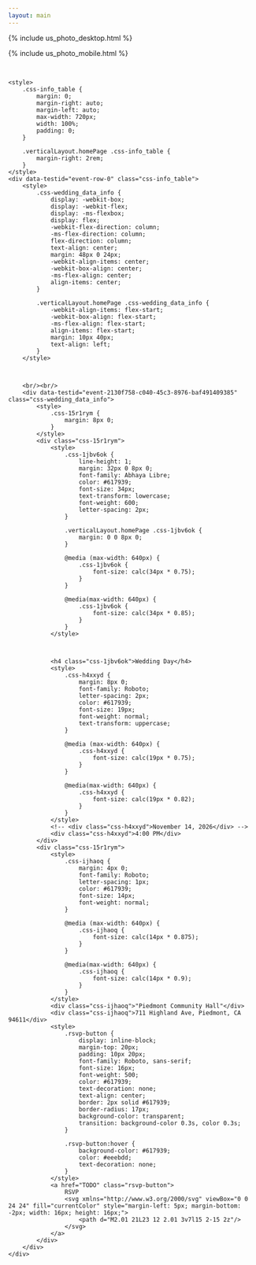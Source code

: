 ```yaml
---
layout: main
---
```


{% include us_photo_desktop.html %}

{% include us_photo_mobile.html %}

<style>
    .css-wedding_day_content {
        padding: 16px 0;
        display: -webkit-box;
        display: -webkit-flex;
        display: -ms-flexbox;
        display: flex;
        -webkit-flex-direction: column;
        -ms-flex-direction: column;
        flex-direction: column;
        align-items: center;
        justify-content: center;
    }

    .verticalLayout.homePage .css-wedding_day_content {
        width: 100%;
    }

    @media (min-width: 768px) {
        .verticalLayout.homePage .css-wedding_day_content {
            width: 50%;
            max-width: 720px;
            padding-left: 0rem;
            padding-right: 2rem;
        }
    }

    @media (min-width: 1024px) {
        .verticalLayout.homePage .css-wedding_day_content {
            padding-right: 5rem;
        }
    }

    @media (min-width: 1200px) {
        .verticalLayout.homePage .css-wedding_day_content {
            padding-right: 7rem;
        }
    }
</style>
<div class="css-wedding_day_content">
    
    
    <style>
        .css-info_table {
            margin: 0;
            margin-right: auto;
            margin-left: auto;
            max-width: 720px;
            width: 100%;
            padding: 0;
        }

        .verticalLayout.homePage .css-info_table {
            margin-right: 2rem;
        }
    </style>
    <div data-testid="event-row-0" class="css-info_table">
        <style>
            .css-wedding_data_info {
                display: -webkit-box;
                display: -webkit-flex;
                display: -ms-flexbox;
                display: flex;
                -webkit-flex-direction: column;
                -ms-flex-direction: column;
                flex-direction: column;
                text-align: center;
                margin: 48px 0 24px;
                -webkit-align-items: center;
                -webkit-box-align: center;
                -ms-flex-align: center;
                align-items: center;
            }

            .verticalLayout.homePage .css-wedding_data_info {
                -webkit-align-items: flex-start;
                -webkit-box-align: flex-start;
                -ms-flex-align: flex-start;
                align-items: flex-start;
                margin: 10px 40px;
                text-align: left;
            }
        </style>



        <br/><br/>
        <div data-testid="event-2130f758-c040-45c3-8976-baf491409385" class="css-wedding_data_info">
            <style>
                .css-15r1rym {
                    margin: 8px 0;
                }
            </style>
            <div class="css-15r1rym">
                <style>
                    .css-1jbv6ok {
                        line-height: 1;
                        margin: 32px 0 8px 0;
                        font-family: Abhaya Libre;
                        color: #617939;
                        font-size: 34px;
                        text-transform: lowercase;
                        font-weight: 600;
                        letter-spacing: 2px;
                    }

                    .verticalLayout.homePage .css-1jbv6ok {
                        margin: 0 0 8px 0;
                    }

                    @media (max-width: 640px) {
                        .css-1jbv6ok {
                            font-size: calc(34px * 0.75);
                        }
                    }

                    @media(max-width: 640px) {
                        .css-1jbv6ok {
                            font-size: calc(34px * 0.85);
                        }
                    }
                </style>



                <h4 class="css-1jbv6ok">Wedding Day</h4>
                <style>
                    .css-h4xxyd {
                        margin: 8px 0;
                        font-family: Roboto;
                        letter-spacing: 2px;
                        color: #617939;
                        font-size: 19px;
                        font-weight: normal;
                        text-transform: uppercase;
                    }

                    @media (max-width: 640px) {
                        .css-h4xxyd {
                            font-size: calc(19px * 0.75);
                        }
                    }

                    @media(max-width: 640px) {
                        .css-h4xxyd {
                            font-size: calc(19px * 0.82);
                        }
                    }
                </style>
                <!-- <div class="css-h4xxyd">November 14, 2026</div> -->
                <div class="css-h4xxyd">4:00 PM</div>
            </div>
            <div class="css-15r1rym">
                <style>
                    .css-ijhaoq {
                        margin: 4px 0;
                        font-family: Roboto;
                        letter-spacing: 1px;
                        color: #617939;
                        font-size: 14px;
                        font-weight: normal;
                    }

                    @media (max-width: 640px) {
                        .css-ijhaoq {
                            font-size: calc(14px * 0.875);
                        }
                    }

                    @media(max-width: 640px) {
                        .css-ijhaoq {
                            font-size: calc(14px * 0.9);
                        }
                    }
                </style>
                <div class="css-ijhaoq">"Piedmont Community Hall"</div>
                <div class="css-ijhaoq">711 Highland Ave, Piedmont, CA 94611</div>
                <style>
                    .rsvp-button {
                        display: inline-block;
                        margin-top: 20px;
                        padding: 10px 20px;
                        font-family: Roboto, sans-serif;
                        font-size: 16px;
                        font-weight: 500;
                        color: #617939;
                        text-decoration: none;
                        text-align: center;
                        border: 2px solid #617939;
                        border-radius: 17px;
                        background-color: transparent;
                        transition: background-color 0.3s, color 0.3s;
                    }

                    .rsvp-button:hover {
                        background-color: #617939;
                        color: #eeebdd;
                        text-decoration: none;
                    }
                </style>
                <a href="TODO" class="rsvp-button">
                    RSVP
                    <svg xmlns="http://www.w3.org/2000/svg" viewBox="0 0 24 24" fill="currentColor" style="margin-left: 5px; margin-bottom: -2px; width: 16px; height: 16px;">
                        <path d="M2.01 21L23 12 2.01 3v7l15 2-15 2z"/>
                    </svg>
                </a>
            </div>
        </div>
    </div>

</div>